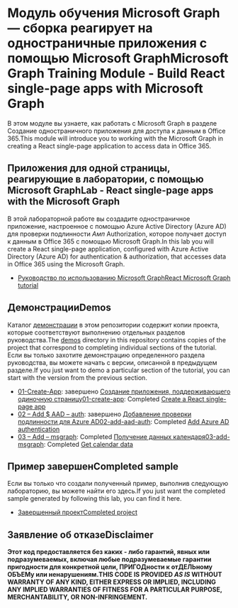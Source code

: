 # <a name="microsoft-graph-training-module---build-react-single-page-apps-with-microsoft-graph"></a><span data-ttu-id="3a3b8-101">Модуль обучения Microsoft Graph — сборка реагирует на одностраничные приложения с помощью Microsoft Graph</span><span class="sxs-lookup"><span data-stu-id="3a3b8-101">Microsoft Graph Training Module - Build React single-page apps with Microsoft Graph</span></span>

<span data-ttu-id="3a3b8-102">В этом модуле вы узнаете, как работать с Microsoft Graph в разделе Создание одностраничного приложения для доступа к данным в Office 365.</span><span class="sxs-lookup"><span data-stu-id="3a3b8-102">This module will introduce you to working with the Microsoft Graph in creating a React single-page application to access data in Office 365.</span></span>

## <a name="lab---react-single-page-apps-with-the-microsoft-graph"></a><span data-ttu-id="3a3b8-103">Приложения для одной страницы, реагирующие в лаборатории, с помощью Microsoft Graph</span><span class="sxs-lookup"><span data-stu-id="3a3b8-103">Lab - React single-page apps with the Microsoft Graph</span></span>

<span data-ttu-id="3a3b8-104">В этой лабораторной работе вы создадите одностраничное приложение, настроенное с помощью Azure Active Directory (Azure AD) для проверки подлинности _Амп_ Authorization, которое получает доступ к данным в Office 365 с помощью Microsoft Graph.</span><span class="sxs-lookup"><span data-stu-id="3a3b8-104">In this lab you will create a React single-page application, configured with Azure Active Directory (Azure AD) for authentication & authorization, that accesses data in Office 365 using the Microsoft Graph.</span></span>

- [<span data-ttu-id="3a3b8-105">Руководство по использованию Microsoft Graph</span><span class="sxs-lookup"><span data-stu-id="3a3b8-105">React Microsoft Graph tutorial</span></span>](https://docs.microsoft.com/graph/training/react-tutorial)

## <a name="demos"></a><span data-ttu-id="3a3b8-106">Демонстрации</span><span class="sxs-lookup"><span data-stu-id="3a3b8-106">Demos</span></span>

<span data-ttu-id="3a3b8-107">Каталог [демонстрации](./demos) в этом репозитории содержит копии проекта, которые соответствуют выполнению отдельных разделов руководства.</span><span class="sxs-lookup"><span data-stu-id="3a3b8-107">The [demos](./demos) directory in this repository contains copies of the project that correspond to completing individual sections of the tutorial.</span></span> <span data-ttu-id="3a3b8-108">Если вы только захотите демонстрацию определенного раздела руководства, вы можете начать с версии, описанной в предыдущем разделе.</span><span class="sxs-lookup"><span data-stu-id="3a3b8-108">If you just want to demo a particular section of the tutorial, you can start with the version from the previous section.</span></span>

- <span data-ttu-id="3a3b8-109">[01-Create-App](demos/01-create-app): завершено [Создание приложения, поддерживающего одиночную страницу](https://docs.microsoft.com/graph/training/react-tutorial?tutorial-step=1)</span><span class="sxs-lookup"><span data-stu-id="3a3b8-109">[01-create-app](demos/01-create-app): Completed [Create a React single-page app](https://docs.microsoft.com/graph/training/react-tutorial?tutorial-step=1)</span></span>
- <span data-ttu-id="3a3b8-110">[02 – Add $ AAD – auth](demos/02-add-aad-auth): завершено [Добавление проверки подлинности для Azure AD](https://docs.microsoft.com/graph/training/react-tutorial?tutorial-step=3)</span><span class="sxs-lookup"><span data-stu-id="3a3b8-110">[02-add-aad-auth](demos/02-add-aad-auth): Completed [Add Azure AD authentication](https://docs.microsoft.com/graph/training/react-tutorial?tutorial-step=3)</span></span>
- <span data-ttu-id="3a3b8-111">[03 – Add – msgraph](demos/03-add-msgraph): Completed [Получение данных календаря](https://docs.microsoft.com/graph/training/react-tutorial?tutorial-step=4)</span><span class="sxs-lookup"><span data-stu-id="3a3b8-111">[03-add-msgraph](demos/03-add-msgraph): Completed [Get calendar data](https://docs.microsoft.com/graph/training/react-tutorial?tutorial-step=4)</span></span>

## <a name="completed-sample"></a><span data-ttu-id="3a3b8-112">Пример завершен</span><span class="sxs-lookup"><span data-stu-id="3a3b8-112">Completed sample</span></span>

<span data-ttu-id="3a3b8-113">Если вы только что создали полученный пример, выполнив следующую лабораторию, вы можете найти его здесь.</span><span class="sxs-lookup"><span data-stu-id="3a3b8-113">If you just want the completed sample generated by following this lab, you can find it here.</span></span>

- [<span data-ttu-id="3a3b8-114">Завершенный проект</span><span class="sxs-lookup"><span data-stu-id="3a3b8-114">Completed project</span></span>](demos/03-add-msgraph)

## <a name="disclaimer"></a><span data-ttu-id="3a3b8-115">Заявление об отказе</span><span class="sxs-lookup"><span data-stu-id="3a3b8-115">Disclaimer</span></span>

<span data-ttu-id="3a3b8-116">**Этот код предоставляется без каких *-* либо гарантий, явных или подразумеваемых, включая любые подразумеваемые гарантии пригодности для конкретной цели, ПРИГОДности к отДЕЛЬному ОБЪЕМу или ненарушениям.**</span><span class="sxs-lookup"><span data-stu-id="3a3b8-116">**THIS CODE IS PROVIDED *AS IS* WITHOUT WARRANTY OF ANY KIND, EITHER EXPRESS OR IMPLIED, INCLUDING ANY IMPLIED WARRANTIES OF FITNESS FOR A PARTICULAR PURPOSE, MERCHANTABILITY, OR NON-INFRINGEMENT.**</span></span>